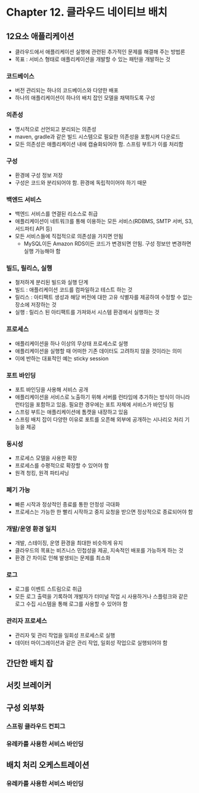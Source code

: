 # Chapter 12. 클라우드 네이티브 배치

## 12요소 애플리케이션
- 클라우드에서 애플리케이션 실행에 관련된 추가적인 문제를 해결해 주는 방법론
- 목표 : 서비스 형태로 애플리케이션을 개발할 수 있는 패턴을 개발하는 것

### 코드베이스
- 버전 관리되는 하나의 코드베이스와 다양한 배포
- 하나의 애플리케이션이 하나의 배치 잡인 모델을 채택하도록 구성

### 의존성
- 명시적으로 선언되고 분리되는 의존성
- maven, gradle과 같은 빌드 시스템으로 필요한 의존성을 포함시켜 다운로드
- 모든 의존성은 애플리케이션 내에 캡슐화되어야 함. 스프링 부트가 이를 처리함

### 구성
- 환경에 구성 정보 저장
- 구성은 코드와 분리되어야 함. 환경에 독립적이어야 하기 때문

### 백엔드 서비스
- 백엔드 서비스를 연결된 리소스로 취급
- 애플리케이션이 네트워크를 통해 이용하는 모든 서비스(RDBMS, SMTP 서버, S3, 서드파티 API 등)
- 모든 서비스들에 직접적으로 의존성을 가지면 안됨
  - MySQL이든 Amazon RDS이든 코드가 변경되면 안됨. 구성 정보만 변경하면 실행 가능해야 함

### 빌드, 릴리스, 실행
- 철저하게 분리된 빌드와 실행 단계
- 빌드 : 애플리케이션 코드를 컴파일하고 테스트 하는 것
- 릴리스 : 아티팩트 생성과 해당 버전에 대한 고유 식별자를 제공하여 수정할 수 없는 장소에 저장하는 것
- 실행 : 릴리스 된 아티팩트를 가져와서 시스템 환경에서 실행하는 것

### 프로세스
- 애플리케이션을 하나 이상의 무상태 프로세스로 실행
- 애플리케이션을 실행할 때 어떠한 기존 데이터도 고려하지 않을 것이라는 의미
- 이에 반하는 대표적인 예는 sticky session

### 포트 바인딩
- 포트 바인딩을 사용해 서비스 공개
- 애플리케이션을 서비스로 노출하기 위해 서버를 런타임에 추가하는 방식이 아니라 런타임을 포함하고 있음. 필요한 경우에는 포트 자체에 서비스가 바인딩 됨
- 스프링 부트는 애플리케이션에 톰캣을 내장하고 있음
- 스프링 배치 잡이 다양한 이유로 포트를 오픈해 외부에 공개하는 시나리오 처리 기능을 제공

### 동시성
- 프로세스 모델을 사용한 확장
- 프로세스를 수평적으로 확장할 수 있어야 함
- 원격 청킹, 원격 파티셔닝

### 폐기 가능
- 빠른 시작과 정상적인 종료를 통한 안정성 극대화
- 프로세스는 가능한 한 빨리 시작하고 중지 요청을 받으면 정상적으로 종료되어야 함

### 개발/운영 환경 일치
- 개발, 스테이징, 운영 환경을 최대한 비슷하게 유지
- 클라우드의 목표는 비즈니스 민첩성을 제공, 지속적인 배포를 가능하게 하는 것
- 환경 간 차이로 인해 발생되는 문제를 최소화

### 로그
- 로그를 이벤트 스트림으로 취급
- 모든 로그 출력을 기록하여 개발자가 터미널 작업 시 사용하거나 스플렁크와 같은 로그 수집 시스템을 통해 로그를 사용할 수 있어야 함

### 관리자 프로세스
- 관리자 및 관리 작업을 일회성 프로세스로 실행
- 데이터 마이그레이션과 같은 관리 작업, 일회성 작업으로 실행되어야 함

## 간단한 배치 잡
## 서킷 브레이커
## 구성 외부화
### 스프링 클라우드 컨피그
### 유레카를 사용한 서비스 바인딩
## 배치 처리 오케스트레이션
### 유레카를 사용한 서비스 바인딩